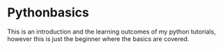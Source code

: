 # Pythonbasics
This is an introduction and the learning outcomes of my python tutorials, however this is just the beginner where the basics are covered.
